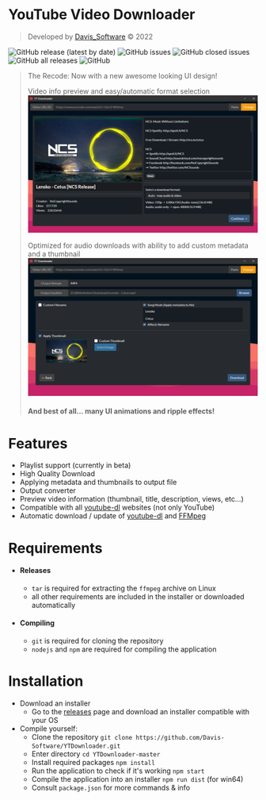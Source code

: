 # YouTube Video Downloader

> Developed by [Davis_Software](https://github.com/Davis-Software) &copy; 2022

![GitHub release (latest by date)](https://img.shields.io/github/v/release/Davis-Software/YTDownloader?style=for-the-badge)
![GitHub issues](https://img.shields.io/github/issues-raw/Davis-Software/YTDownloader?style=for-the-badge)
![GitHub closed issues](https://img.shields.io/github/issues-closed/Davis-Software/YTDownloader?style=for-the-badge)
![GitHub all releases](https://img.shields.io/github/downloads/Davis-Software/YTDownloader/total?style=for-the-badge)
![GitHub](https://img.shields.io/github/license/Davis-Software/YTDownloader?style=for-the-badge)

> The Recode: Now with a new awesome looking UI design!
> 
> Video info preview and easy/automatic format selection
> ![](.github/img/preview1.png)
> 
> Optimized for audio downloads with ability to add custom metadata and a thumbnail
> ![](.github/img/preview2.png)
> 
> #### And best of all... many UI animations and ripple effects!

# Features
- Playlist support (currently in beta)
- High Quality Download
- Applying metadata and thumbnails to output file
- Output converter
- Preview video information (thumbnail, title, description, views, etc...)
- Compatible with all [youtube-dl](https://github.com/ytdl-org/youtube-dl) websites (not only YouTube)
- Automatic download / update of [youtube-dl](https://github.com/ytdl-org/youtube-dl) and [FFMpeg](https://ffmpeg.org/)

# Requirements
* #### Releases
  * `tar` is required for extracting the `ffmpeg` archive on Linux
  * all other requirements are included in the installer or downloaded automatically
* #### Compiling
  * `git` is required for cloning the repository
  * `nodejs` and `npm` are required for compiling the application

# Installation
* Download an installer
  * Go to the [releases](https://github.com/Davis-Software/YTDownloader/releases) page and download an installer compatible with your OS
* Compile yourself:
  * Clone the repository `git clone https://github.com/Davis-Software/YTDownloader.git`
  * Enter directory `cd YTDownloader-master`
  * Install required packages `npm install`
  * Run the application to check if it's working `npm start`
  * Compile the application into an installer `npm run dist` (for win64)
  * Consult `package.json` for more commands & info
